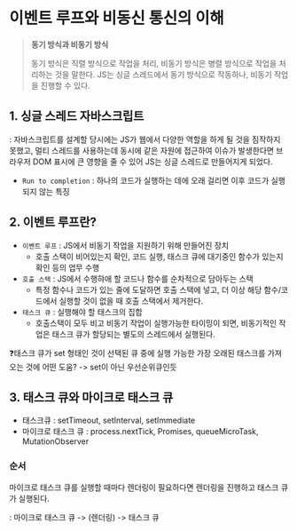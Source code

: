 # 이벤트 루프와 비동신 통신의 이해

> **동기 방식과 비동기 방식**
>
> 동기 방식은 직렬 방식으로 작업을 처리, 비동기 방식은 병렬 방식으로 작업을 처리하는 것을 말한다.
> JS는 싱글 스레드에서 동기 방식으로 작동하나, 비동기 작업을 진행할 수 있다.

## 1. 싱글 스레드 자바스크립트

: 자바스크립트를 설계할 당시에는 JS가 웹에서 다양한 역할을 하게 될 것을 짐작하지 못했고, 멀티 스레드를 사용하는데 동시에 같은 자원에 접근하여 이슈가 발생한다면 브라우저 DOM 표시에 큰 영향을 줄 수 있어 JS는 싱글 스레드로 만들어지게 되었다.

- `Run to completion` : 하나의 코드가 실행하는 데에 오래 걸리면 이후 코드가 실행되지 않는 특징

## 2. 이벤트 루프란?

- `이벤트 루프` : JS에서 비동기 작업을 지원하기 위해 만들어진 장치
     - 호출 스택이 비어있는지 확인, 코드 실행, 태스크 큐에 대기중인 함수가 있는지 확인 등의 업무 수행
- `호출 스택` : JS에서 수행햐애 할 코드나 함수를 순차적으로 담아두는 스택
     - 특정 함수나 코드가 있는 줄에 도달하면 호출 스택에 넣고, 더 이상 해당 함수/코드에서 실행할 것이 없을 때 호출 스택에서 제거한다.
- `태스크 큐` : 실행해야 할 태스크의 집합
     - 호출스택이 모두 비고 비동기 작업이 실행가능한 타이밍이 되면, 비동기적인 작업은 태스크 큐가 할당되는 별도의 스레드에서 실행된다.

❓태스크 큐가 set 형태인 것이 선택된 큐 중에 실행 가능한 가장 오래된 태스크를 가져오는 것에 어떤 도움?
-> set이 아닌 우선순위큐인듯

## 3. 태스크 큐와 마이크로 태스크 큐

- 태스크큐 : setTimeout, setInterval, setImmediate
- 마이크로 태스크 큐 : process.nextTick, Promises, queueMicroTask, MutationObserver

### 순서

마이크로 태스크 큐를 실행할 때마다 렌더링이 필요하다면 렌더링을 진행하고 태스크 큐가 실행된다.

: 마이크로 태스크 큐 -> (렌더링) -> 태스크 큐
